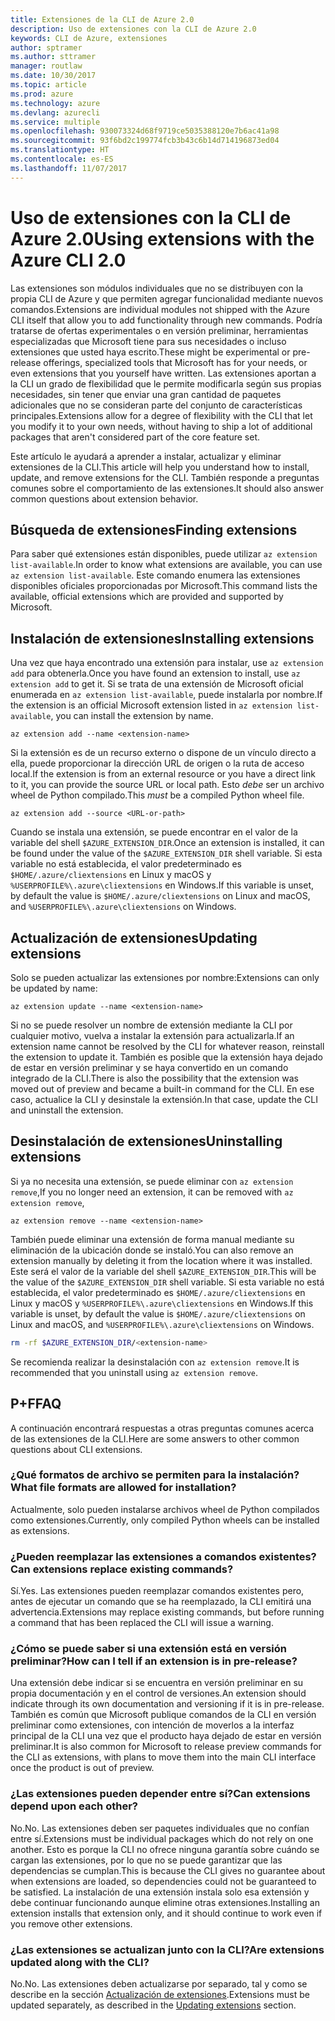 ```yaml
---
title: Extensiones de la CLI de Azure 2.0
description: Uso de extensiones con la CLI de Azure 2.0
keywords: CLI de Azure, extensiones
author: sptramer
ms.author: sttramer
manager: routlaw
ms.date: 10/30/2017
ms.topic: article
ms.prod: azure
ms.technology: azure
ms.devlang: azurecli
ms.service: multiple
ms.openlocfilehash: 930073324d68f9719ce5035388120e7b6ac41a98
ms.sourcegitcommit: 93f6bd2c199774fcb3b43c6b14d714196873ed04
ms.translationtype: HT
ms.contentlocale: es-ES
ms.lasthandoff: 11/07/2017
---
```

# <a name="using-extensions-with-the-azure-cli-20"></a><span data-ttu-id="4235a-104">Uso de extensiones con la CLI de Azure 2.0</span><span class="sxs-lookup"><span data-stu-id="4235a-104">Using extensions with the Azure CLI 2.0</span></span>

<span data-ttu-id="4235a-105">Las extensiones son módulos individuales que no se distribuyen con la propia CLI de Azure y que permiten agregar funcionalidad mediante nuevos comandos.</span><span class="sxs-lookup"><span data-stu-id="4235a-105">Extensions are individual modules not shipped with the Azure CLI itself that allow you to add functionality through new commands.</span></span> <span data-ttu-id="4235a-106">Podría tratarse de ofertas experimentales o en versión preliminar, herramientas especializadas que Microsoft tiene para sus necesidades o incluso extensiones que usted haya escrito.</span><span class="sxs-lookup"><span data-stu-id="4235a-106">These might be experimental or pre-release offerings, specialized tools that Microsoft has for your needs, or even extensions that you yourself have written.</span></span> <span data-ttu-id="4235a-107">Las extensiones aportan a la CLI un grado de flexibilidad que le permite modificarla según sus propias necesidades, sin tener que enviar una gran cantidad de paquetes adicionales que no se consideran parte del conjunto de características principales.</span><span class="sxs-lookup"><span data-stu-id="4235a-107">Extensions allow for a degree of flexibility with the CLI that let you modify it to your own needs, without having to ship a lot of additional packages that aren't considered part of the core feature set.</span></span>

<span data-ttu-id="4235a-108">Este artículo le ayudará a aprender a instalar, actualizar y eliminar extensiones de la CLI.</span><span class="sxs-lookup"><span data-stu-id="4235a-108">This article will help you understand how to install, update, and remove extensions for the CLI.</span></span> <span data-ttu-id="4235a-109">También responde a preguntas comunes sobre el comportamiento de las extensiones.</span><span class="sxs-lookup"><span data-stu-id="4235a-109">It should also answer common questions about extension behavior.</span></span>

## <a name="finding-extensions"></a><span data-ttu-id="4235a-110">Búsqueda de extensiones</span><span class="sxs-lookup"><span data-stu-id="4235a-110">Finding extensions</span></span>

<span data-ttu-id="4235a-111">Para saber qué extensiones están disponibles, puede utilizar `az extension list-available`.</span><span class="sxs-lookup"><span data-stu-id="4235a-111">In order to know what extensions are available, you can use `az extension list-available`.</span></span> <span data-ttu-id="4235a-112">Este comando enumera las extensiones disponibles oficiales proporcionadas por Microsoft.</span><span class="sxs-lookup"><span data-stu-id="4235a-112">This command lists the available, official extensions which are provided and supported by Microsoft.</span></span>

## <a name="installing-extensions"></a><span data-ttu-id="4235a-113">Instalación de extensiones</span><span class="sxs-lookup"><span data-stu-id="4235a-113">Installing extensions</span></span>

<span data-ttu-id="4235a-114">Una vez que haya encontrado una extensión para instalar, use `az extension add` para obtenerla.</span><span class="sxs-lookup"><span data-stu-id="4235a-114">Once you have found an extension to install, use `az extension add` to get it.</span></span> <span data-ttu-id="4235a-115">Si se trata de una extensión de Microsoft oficial enumerada en `az extension list-available`, puede instalarla por nombre.</span><span class="sxs-lookup"><span data-stu-id="4235a-115">If the extension is an official Microsoft extension listed in `az extension list-available`, you can install the extension by name.</span></span>

```azurecli
az extension add --name <extension-name>
```

<span data-ttu-id="4235a-116">Si la extensión es de un recurso externo o dispone de un vínculo directo a ella, puede proporcionar la dirección URL de origen o la ruta de acceso local.</span><span class="sxs-lookup"><span data-stu-id="4235a-116">If the extension is from an external resource or you have a direct link to it, you can provide the source URL or local path.</span></span> <span data-ttu-id="4235a-117">Esto _debe_ ser un archivo wheel de Python compilado.</span><span class="sxs-lookup"><span data-stu-id="4235a-117">This _must_ be a compiled Python wheel file.</span></span>

```azurecli
az extension add --source <URL-or-path>
```

<span data-ttu-id="4235a-118">Cuando se instala una extensión, se puede encontrar en el valor de la variable del shell `$AZURE_EXTENSION_DIR`.</span><span class="sxs-lookup"><span data-stu-id="4235a-118">Once an extension is installed, it can be found under the value of the `$AZURE_EXTENSION_DIR` shell variable.</span></span> <span data-ttu-id="4235a-119">Si esta variable no está establecida, el valor predeterminado es `$HOME/.azure/cliextensions` en Linux y macOS y `%USERPROFILE%\.azure\cliextensions` en Windows.</span><span class="sxs-lookup"><span data-stu-id="4235a-119">If this variable is unset, by default the value is `$HOME/.azure/cliextensions` on Linux and macOS, and `%USERPROFILE%\.azure\cliextensions` on Windows.</span></span>

## <a name="updating-extensions"></a><span data-ttu-id="4235a-120">Actualización de extensiones</span><span class="sxs-lookup"><span data-stu-id="4235a-120">Updating extensions</span></span>

<span data-ttu-id="4235a-121">Solo se pueden actualizar las extensiones por nombre:</span><span class="sxs-lookup"><span data-stu-id="4235a-121">Extensions can only be updated by name:</span></span>

```azurecli
az extension update --name <extension-name>
```

<span data-ttu-id="4235a-122">Si no se puede resolver un nombre de extensión mediante la CLI por cualquier motivo, vuelva a instalar la extensión para actualizarla.</span><span class="sxs-lookup"><span data-stu-id="4235a-122">If an extension name cannot be resolved by the CLI for whatever reason, reinstall the extension to update it.</span></span> <span data-ttu-id="4235a-123">También es posible que la extensión haya dejado de estar en versión preliminar y se haya convertido en un comando integrado de la CLI.</span><span class="sxs-lookup"><span data-stu-id="4235a-123">There is also the possibility that the extension was moved out of preview and became a built-in command for the CLI.</span></span> <span data-ttu-id="4235a-124">En ese caso, actualice la CLI y desinstale la extensión.</span><span class="sxs-lookup"><span data-stu-id="4235a-124">In that case, update the CLI and uninstall the extension.</span></span>

## <a name="uninstalling-extensions"></a><span data-ttu-id="4235a-125">Desinstalación de extensiones</span><span class="sxs-lookup"><span data-stu-id="4235a-125">Uninstalling extensions</span></span>

<span data-ttu-id="4235a-126">Si ya no necesita una extensión, se puede eliminar con `az extension remove`,</span><span class="sxs-lookup"><span data-stu-id="4235a-126">If you no longer need an extension, it can be removed with `az extension remove`,</span></span>

```azurecli
az extension remove --name <extension-name>
```

<span data-ttu-id="4235a-127">También puede eliminar una extensión de forma manual mediante su eliminación de la ubicación donde se instaló.</span><span class="sxs-lookup"><span data-stu-id="4235a-127">You can also remove an extension manually by deleting it from the location where it was installed.</span></span> <span data-ttu-id="4235a-128">Este será el valor de la variable del shell `$AZURE_EXTENSION_DIR`.</span><span class="sxs-lookup"><span data-stu-id="4235a-128">This will be the value of the `$AZURE_EXTENSION_DIR` shell variable.</span></span> <span data-ttu-id="4235a-129">Si esta variable no está establecida, el valor predeterminado es `$HOME/.azure/cliextensions` en Linux y macOS y `%USERPROFILE%\.azure\cliextensions` en Windows.</span><span class="sxs-lookup"><span data-stu-id="4235a-129">If this variable is unset, by default the value is `$HOME/.azure/cliextensions` on Linux and macOS, and `%USERPROFILE%\.azure\cliextensions` on Windows.</span></span>

```bash
rm -rf $AZURE_EXTENSION_DIR/<extension-name>
```

<span data-ttu-id="4235a-130">Se recomienda realizar la desinstalación con `az extension remove`.</span><span class="sxs-lookup"><span data-stu-id="4235a-130">It is recommended that you uninstall using `az extension remove`.</span></span>

## <a name="faq"></a><span data-ttu-id="4235a-131">P+F</span><span class="sxs-lookup"><span data-stu-id="4235a-131">FAQ</span></span>

<span data-ttu-id="4235a-132">A continuación encontrará respuestas a otras preguntas comunes acerca de las extensiones de la CLI.</span><span class="sxs-lookup"><span data-stu-id="4235a-132">Here are some answers to other common questions about CLI extensions.</span></span>

### <a name="what-file-formats-are-allowed-for-installation"></a><span data-ttu-id="4235a-133">¿Qué formatos de archivo se permiten para la instalación?</span><span class="sxs-lookup"><span data-stu-id="4235a-133">What file formats are allowed for installation?</span></span>

<span data-ttu-id="4235a-134">Actualmente, solo pueden instalarse archivos wheel de Python compilados como extensiones.</span><span class="sxs-lookup"><span data-stu-id="4235a-134">Currently, only compiled Python wheels can be installed as extensions.</span></span>

### <a name="can-extensions-replace-existing-commands"></a><span data-ttu-id="4235a-135">¿Pueden reemplazar las extensiones a comandos existentes?</span><span class="sxs-lookup"><span data-stu-id="4235a-135">Can extensions replace existing commands?</span></span>

<span data-ttu-id="4235a-136">Sí.</span><span class="sxs-lookup"><span data-stu-id="4235a-136">Yes.</span></span> <span data-ttu-id="4235a-137">Las extensiones pueden reemplazar comandos existentes pero, antes de ejecutar un comando que se ha reemplazado, la CLI emitirá una advertencia.</span><span class="sxs-lookup"><span data-stu-id="4235a-137">Extensions may replace existing commands, but before running a command that has been replaced the CLI will issue a warning.</span></span>

### <a name="how-can-i-tell-if-an-extension-is-in-pre-release"></a><span data-ttu-id="4235a-138">¿Cómo se puede saber si una extensión está en versión preliminar?</span><span class="sxs-lookup"><span data-stu-id="4235a-138">How can I tell if an extension is in pre-release?</span></span>

<span data-ttu-id="4235a-139">Una extensión debe indicar si se encuentra en versión preliminar en su propia documentación y en el control de versiones.</span><span class="sxs-lookup"><span data-stu-id="4235a-139">An extension should indicate through its own documentation and versioning if it is in pre-release.</span></span> <span data-ttu-id="4235a-140">También es común que Microsoft publique comandos de la CLI en versión preliminar como extensiones, con intención de moverlos a la interfaz principal de la CLI una vez que el producto haya dejado de estar en versión preliminar.</span><span class="sxs-lookup"><span data-stu-id="4235a-140">It is also common for Microsoft to release preview commands for the CLI as extensions, with plans to move them into the main CLI interface once the product is out of preview.</span></span>

### <a name="can-extensions-depend-upon-each-other"></a><span data-ttu-id="4235a-141">¿Las extensiones pueden depender entre sí?</span><span class="sxs-lookup"><span data-stu-id="4235a-141">Can extensions depend upon each other?</span></span>

<span data-ttu-id="4235a-142">No.</span><span class="sxs-lookup"><span data-stu-id="4235a-142">No.</span></span> <span data-ttu-id="4235a-143">Las extensiones deben ser paquetes individuales que no confían entre sí.</span><span class="sxs-lookup"><span data-stu-id="4235a-143">Extensions must be individual packages which do not rely on one another.</span></span> <span data-ttu-id="4235a-144">Esto es porque la CLI no ofrece ninguna garantía sobre cuándo se cargan las extensiones, por lo que no se puede garantizar que las dependencias se cumplan.</span><span class="sxs-lookup"><span data-stu-id="4235a-144">This is because the CLI gives no guarantee about when extensions are loaded, so dependencies could not be guaranteed to be satisfied.</span></span> <span data-ttu-id="4235a-145">La instalación de una extensión instala solo esa extensión y debe continuar funcionando aunque elimine otras extensiones.</span><span class="sxs-lookup"><span data-stu-id="4235a-145">Installing an extension installs that extension only, and it should continue to work even if you remove other extensions.</span></span>

### <a name="are-extensions-updated-along-with-the-cli"></a><span data-ttu-id="4235a-146">¿Las extensiones se actualizan junto con la CLI?</span><span class="sxs-lookup"><span data-stu-id="4235a-146">Are extensions updated along with the CLI?</span></span>

<span data-ttu-id="4235a-147">No.</span><span class="sxs-lookup"><span data-stu-id="4235a-147">No.</span></span> <span data-ttu-id="4235a-148">Las extensiones deben actualizarse por separado, tal y como se describe en la sección [Actualización de extensiones](#updating-extensions).</span><span class="sxs-lookup"><span data-stu-id="4235a-148">Extensions must be updated separately, as described in the [Updating extensions](#updating-extensions) section.</span></span>
